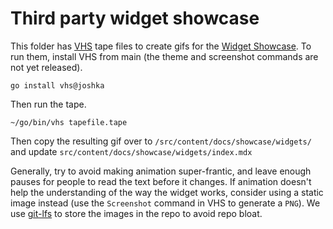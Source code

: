 # Third party widget showcase

This folder has [VHS] tape files to create gifs for the [Widget Showcase].
To run them, install VHS from main (the theme and screenshot commands are not yet released).

```shell
go install vhs@joshka
```

Then run the tape.

```shell
~/go/bin/vhs tapefile.tape
```

Then copy the resulting gif over to `/src/content/docs/showcase/widgets/` and update
`src/content/docs/showcase/widgets/index.mdx`

Generally, try to avoid making animation super-frantic, and leave enough pauses for people to read
the text before it changes. If animation doesn't help the understanding of the way the widget works,
consider using a static image instead (use the `Screenshot` command in VHS to generate a `PNG`). We
use [git-lfs] to store the images in the repo to avoid repo bloat.

[VHS]: https://github.com/charmbracelet/vhs
[Widget Showcase]: https://ratatui.rs/showcase/widgets/#third-party-widgets
[git-lfs]: https://git-lfs.com/
